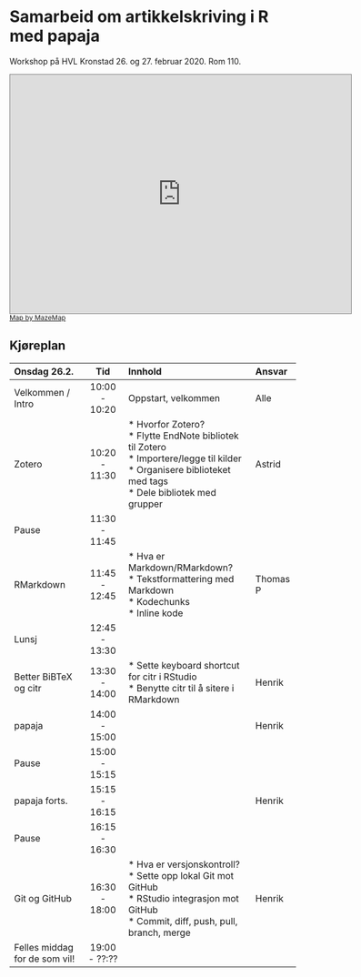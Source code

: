 # Samarbeid om artikkelskriving i R med papaja

Workshop på HVL Kronstad 26. og 27. februar 2020. Rom 110.

<dl>
<iframe width="600" height="420" frameborder="0" scrolling="no" marginheight="0" marginwidth="0" src="https://use.mazemap.com/embed.html#v=1&zlevel=1&center=5.352083,60.368610&zoom=18&sharepoitype=poi&sharepoi=84219&campusid=9&utm_medium=iframe" style="border: 1px solid grey" allow="geolocation"></iframe><br/><small><a href="https://www.mazemap.com/">Map by MazeMap</a></small>
</dl>

## Kjøreplan
| Onsdag 26.2.      | Tid           | Innhold             | Ansvar |
|:------------------|:-------------:|:--------------------|:-------|
| Velkommen / Intro | 10:00 - 10:20 | Oppstart, velkommen | Alle   |
| Zotero            | 10:20 - 11:30 | * Hvorfor Zotero?<br>* Flytte EndNote bibliotek til Zotero<br>* Importere/legge til kilder<br>* Organisere biblioteket med tags<br>* Dele bibliotek med grupper     | Astrid |
| Pause             | 11:30 - 11:45 |                     |        |
| RMarkdown         | 11:45 - 12:45 | * Hva er Markdown/RMarkdown?<br>* Tekstformattering med Markdown<br>* Kodechunks<br>* Inline kode | Thomas P |
| Lunsj             | 12:45 - 13:30 |                     |        |
| Better BiBTeX og citr | 13:30 - 14:00 | * Sette keyboard shortcut for citr i RStudio<br>* Benytte citr til å sitere i RMarkdown | Henrik |
| papaja            | 14:00 - 15:00 |                     | Henrik |
| Pause             | 15:00 - 15:15 |                     |        |
| papaja forts.     | 15:15 - 16:15 |                     | Henrik |
| Pause             | 16:15 - 16:30 |                     |        |
| Git og GitHub     | 16:30 - 18:00 | * Hva er versjonskontroll?<br>* Sette opp lokal Git mot GitHub<br>* RStudio integrasjon mot GitHub<br>* Commit, diff, push, pull, branch, merge | Henrik |
| Felles middag for de som vil! | 19:00 - ??:?? |                     |        |